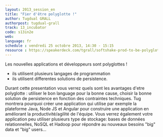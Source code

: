 ```yaml
---
layout: 2013_session_en
title: "Fier d'être polyglotte !"
author: Tugdual GRALL
authorpost: tugdual-grall
track: 13_incubator
code: s13in2e
web: 
language: fr
schedule : vendredi 25 octobre 2013, 14:30 - 15:15
resource : https://speakerdeck.com/tgrall/softshake-prod-to-be-polyglot
---
```


Les nouvelles applications et développeurs sont polyglottes !
* ils utilisent plusieurs langages de programmation
* ils utilisent differentes solutions de persistence.

Durant cette presentation vous verrez quels sont les avantages d'etre polyglotte : utiliser le bon language pour la bonne cause, choisir la bonne solution de persistence en fonction des contraintes techniques. Tug montrera pourquoi créer une application qui utilise par exemple la plateforme Java, Node JS et Angular pour construire une application en améliorant la productivité/agilité de l'équipe. Vous verrez également votre application peu utiliser plusieurs type de stockage: bases de données relationnelles, NoSQL et Hadoop pour répondre au nouveaux besoins "big" data et "big" users...
